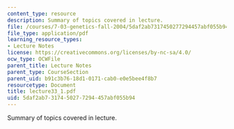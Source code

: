 ```yaml
---
content_type: resource
description: Summary of topics covered in lecture.
file: /courses/7-03-genetics-fall-2004/5daf2ab7317450277294457abf055b94_lecture33_1.pdf
file_type: application/pdf
learning_resource_types:
- Lecture Notes
license: https://creativecommons.org/licenses/by-nc-sa/4.0/
ocw_type: OCWFile
parent_title: Lecture Notes
parent_type: CourseSection
parent_uid: b91c3b76-18d1-0171-cab0-e0e5bee4f8b7
resourcetype: Document
title: lecture33_1.pdf
uid: 5daf2ab7-3174-5027-7294-457abf055b94
---
```

Summary of topics covered in lecture.